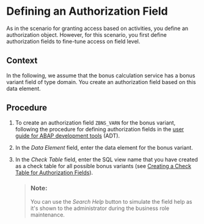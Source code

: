<!-- loioa151c7524a0c445eb2c6dbbbc7666b71 -->

# Defining an Authorization Field

As in the scenario for granting access based on activities, you define an authorization object. However, for this scenario, you first define authorization fields to fine-tune access on field level.



## Context

In the following, we assume that the bonus calculation service has a bonus variant field of type domain. You create an authorization field based on this data element.



## Procedure

1.  To create an authorization field `ZBNS_VARN` for the bonus variant, following the procedure for defining authorization fields in the [user guide for ABAP development tools](https://help.sap.com/docs/abap-cloud/abap-development-tools-user-guide) \(ADT\).

2.  In the *Data Element* field, enter the data element for the bonus variant.

3.  In the *Check Table* field, enter the SQL view name that you have created as a check table for all possible bonus variants \(see [Creating a Check Table for Authorization Fields](creating-a-check-table-for-authorization-fields-e7cfd14.md)\).

    > ### Note:  
    > You can use the *Search Help* button to simulate the field help as it's shown to the administrator during the business role maintenance.



